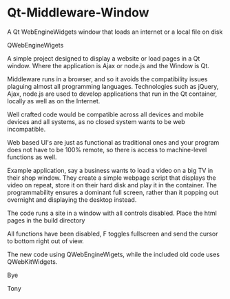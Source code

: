 # Qt-Middleware-Window
A Qt WebEngineWidgets window that loads an internet or a local file on disk

QWebEngineWigets

A simple project designed to display a website or load pages in a Qt window. Where the application is Ajax or node.js and the Window is Qt.

Middleware runs in a browser, and so it avoids the compatibility issues plaguing almost all programming languages. Technologies such as jQuery, Ajax, node.js are used to develop applications that run in the Qt container, locally as well as on the Internet.

Well crafted code would be compatible across all devices and mobile devices and all systems, as no closed system wants to be web incompatible.

Web based UI's are just as functional as traditional ones and your program does not have to be 100% remote, so there is access to machine-level functions as well.

Example application, say a business wants to load a video on a big TV in their shop window. They create a simple webpage script that displays the video on repeat, store it on their hard disk and play it in the container. The programmability ensures a dominant full screen, rather than it popping out overnight and displaying the desktop instead.

The code runs a site in a window with all controls disabled. Place the html pages in the build directory

All functions have been disabled, F toggles fullscreen and send the cursor to bottom right out of view.

The new code using QWebEngineWigets, while the included old code uses QWebKitWidgets.

Bye

Tony
